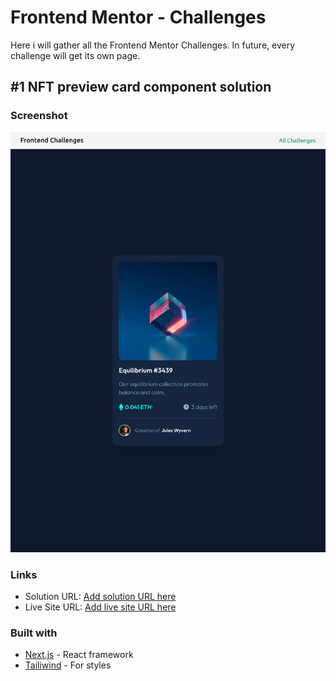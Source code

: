 # Frontend Mentor - Challenges

Here i will gather all the Frontend Mentor Challenges. In future, every challenge will get its own page.

## #1 NFT preview card component solution

### Screenshot

![](./screenshots/NFT_Challenge.png)

### Links

- Solution URL: [Add solution URL here](https://your-solution-url.com)
- Live Site URL: [Add live site URL here](https://your-live-site-url.com)

### Built with

- [Next.js](https://nextjs.org/) - React framework
- [Tailiwind](https://tailwindcss.com/) - For styles
